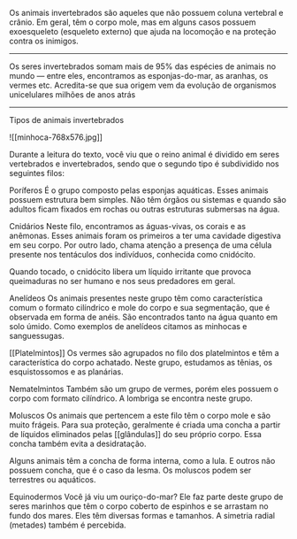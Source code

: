 Os animais invertebrados são aqueles que não possuem coluna vertebral e crânio. Em geral, têm o corpo mole, mas em alguns casos possuem exoesqueleto (esqueleto externo) que ajuda na locomoção e na proteção contra os inimigos.

---

Os seres invertebrados somam mais de 95% das espécies de animais no mundo — entre eles, encontramos as esponjas-do-mar, as aranhas, os vermes etc. Acredita-se que sua origem vem da evolução de organismos unicelulares milhões de anos atrás

---
Tipos de animais invertebrados

 ![[minhoca-768x576.jpg]]

Durante a leitura do texto, você viu que o reino animal é dividido em 
seres vertebrados e invertebrados, sendo que o segundo tipo é subdividido nos seguintes filos:

Poríferos
É o grupo composto pelas esponjas aquáticas. Esses animais possuem estrutura bem simples. Não têm órgãos ou sistemas e quando são adultos ficam fixados em rochas ou outras estruturas submersas na água.

Cnidários
Neste filo, encontramos as águas-vivas, os corais e as anêmonas. Esses animais foram os primeiros a ter uma cavidade digestiva em seu corpo. Por outro lado, chama atenção a presença de uma célula presente nos tentáculos dos indivíduos, conhecida como cnidócito.

Quando tocado, o cnidócito libera um líquido irritante que provoca queimaduras no ser humano e nos seus predadores em geral.

Anelídeos
Os animais presentes neste grupo têm como característica comum o formato cilíndrico e mole do corpo e sua segmentação, que é observada em forma de anéis. São encontrados tanto na água quanto em solo úmido. Como exemplos de anelídeos citamos as minhocas e sanguessugas.

[[Platelmintos]]
Os vermes são agrupados no filo dos platelmintos e têm a característica do corpo achatado. Neste grupo, estudamos as tênias, os esquistossomos e as planárias.

Nematelmintos
Também são um grupo de vermes, porém eles possuem o corpo com formato cilíndrico. A lombriga se encontra neste grupo.

Moluscos
Os animais que pertencem a este filo têm o corpo mole e são muito frágeis. Para sua proteção, geralmente é criada uma concha a partir de líquidos eliminados pelas [[glândulas]] do seu próprio corpo. Essa concha também evita a desidratação.

Alguns animais têm a concha de forma interna, como a lula. E outros não possuem concha, que é o caso da lesma. Os moluscos podem ser terrestres ou aquáticos.

Equinodermos
Você já viu um ouriço-do-mar? Ele faz parte deste grupo de seres marinhos que têm o corpo coberto de espinhos e se arrastam no fundo dos mares. Eles têm diversas formas e tamanhos. A simetria radial (metades) também é percebida.


